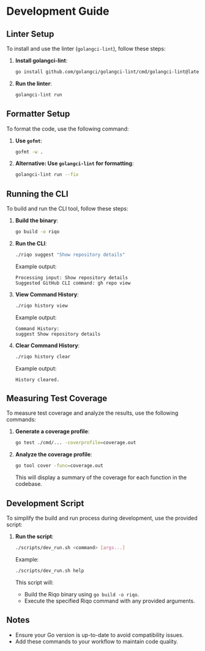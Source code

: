# Development Guide

## Linter Setup
To install and use the linter (`golangci-lint`), follow these steps:

1. **Install golangci-lint**:
   ```bash
   go install github.com/golangci/golangci-lint/cmd/golangci-lint@latest
   ```

2. **Run the linter**:
   ```bash
   golangci-lint run
   ```

## Formatter Setup
To format the code, use the following command:

1. **Use `gofmt`**:
   ```bash
   gofmt -w .
   ```

2. **Alternative: Use `golangci-lint` for formatting**:
   ```bash
   golangci-lint run --fix
   ```

## Running the CLI
To build and run the CLI tool, follow these steps:

1. **Build the binary**:
   ```bash
   go build -o riqo
   ```

2. **Run the CLI**:
   ```bash
   ./riqo suggest "Show repository details"
   ```

   Example output:
   ```
   Processing input: Show repository details
   Suggested GitHub CLI command: gh repo view
   ```

3. **View Command History**:
   ```bash
   ./riqo history view
   ```

   Example output:
   ```
   Command History:
   suggest Show repository details
   ```

4. **Clear Command History**:
   ```bash
   ./riqo history clear
   ```

   Example output:
   ```
   History cleared.
   ```

## Measuring Test Coverage
To measure test coverage and analyze the results, use the following commands:

1. **Generate a coverage profile**:
   ```bash
   go test ./cmd/... -coverprofile=coverage.out
   ```

2. **Analyze the coverage profile**:
   ```bash
   go tool cover -func=coverage.out
   ```

   This will display a summary of the coverage for each function in the codebase.

## Development Script
To simplify the build and run process during development, use the provided script:

1. **Run the script**:
   ```bash
   ./scripts/dev_run.sh <command> [args...]
   ```

   Example:
   ```bash
   ./scripts/dev_run.sh help
   ```

   This script will:
   - Build the Riqo binary using `go build -o riqo`.
   - Execute the specified Riqo command with any provided arguments.

## Notes
- Ensure your Go version is up-to-date to avoid compatibility issues.
- Add these commands to your workflow to maintain code quality.
